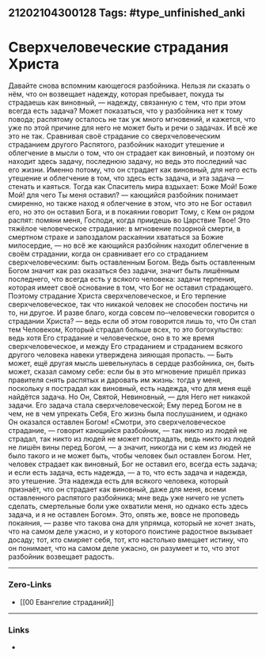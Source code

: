 21202104300128
Tags: #type_unfinished_anki
---
# Сверхчеловеческие страдания Христа

Давайте снова вспомним кающегося разбойника. Нельзя ли сказать о нём, что он возвещает надежду, которая пребывает, покуда ты страдаешь как виновный, — надежду, связанную с тем, что при этом всегда есть задача? Может показаться, что у разбойника нет к тому повода; распятому осталось не так уж много мгновений, и кажется, что уже по этой причине для него не может быть и речи о задачах. И всё же это не так. Сравнивая своё страдание со сверхчеловеческим страданием другого Распятого, разбойник находит утешение и облегчение в мысли о том, что он страдает как виновный, и поэтому он находит здесь задачу, последнюю задачу, но ведь это последний час его жизни. Именно потому, что он страдает как виновный, для него есть утешение и облегчение в том, что здесь есть задача, и эта задача — стенать и каяться. Тогда как Спаситель мира вздыхает: Боже Мой! Боже Мой! для чего Ты меня оставил? — кающийся разбойник понимает смиренно, но также наход я облегчение в этом, что это не Бог оставил его, но это он оставил Бога, и в покаянии говорит Тому, с Кем он рядом распят: помяни меня, Господи, когда приидешь во Царствие Твое! Это тяжёлое человеческое страдание: в мгновение позорной смерти, в смертном страхе и запоздалом раскаянии хвататься за Божие милосердие, — но всё же кающийся разбойник находит облегчение в своём страдании, когда он сравнивает его со страданием сверхчеловеческим: быть оставленным Богом. Ведь быть оставленным Богом значит как раз оказаться без задачи, значит быть лишённым последнего, что всегда есть у всякого человека: задачи терпения, которая имеет своё основание в том, что Бог не оставил страдающего. Поэтому страдание Христа сверхчеловеческое, и Его терпение сверхчеловеческое, так что никакой человек не способен постичь ни то, ни другое. И разве благо, когда совсем по–человечески говорится о страдании Христа? — ведь если об этом говорится лишь то, что Он стал тем Человеком, Который страдал больше всех, то это богохульство: ведь хотя Его страдание и человеческое, оно в то же время сверхчеловеческое, и между Его страданием и страданием всякого другого человека навеки утверждена зияющая пропасть. — Быть может, ещё другая мысль шевельнулась в сердце разбойника, он, быть может, сказал самому себе: если бы в это мгновение пришёл приказ правителя снять распятых и даровать им жизнь: тогда у меня, поскольку я пострадал как виновный, есть надежда, что для меня ещё найдётся задача. Но Он, Святой, Невиновный, — для Него нет никакой задачи. Его задача стала сверхчеловеческой; Ему перед Богом не в чем, не в чем упрекать Себя, Его жизнь была послушанием, и однако Он оказался оставлен Богом! «Смотри, это сверхчеловеческое страдание, — говорит кающийся разбойник, — так никто из людей не страдал, так никто из людей не может пострадать, ведь никто из людей не лишён вины перед Богом, — а значит, никогда ни с кем из людей не было такого и не может быть, чтобы человек был оставлен Богом. Нет, человек страдает как виновный, Бог не оставил его, всегда есть задача; и если есть задача, есть надежда, — а то, что есть задача и надежда, это утешение. Эта надежда есть для всякого человека, который признаёт, что он страдает как виновный, даже для меня, всеми оставленного распятого разбойника; мне ведь уже ничего не успеть сделать, смертельные боли уже охватили меня, но однако есть здесь задача, и я не оставлен Богом». Это, опять же, вовсе не проповедь покаяния, — разве что такова она для упрямца, который не хочет знать, что на самом деле ужасно, и у которого поистине радостное вызывает досаду; тот, кто смиряет себя, тот, кто настолько вмещает истину, что он понимает, что на самом деле ужасно, он разумеет и то, что этот разбойник возвещает радость.

---
### Zero-Links
- [[00 Евангелие страданий]]
---
### Links
-